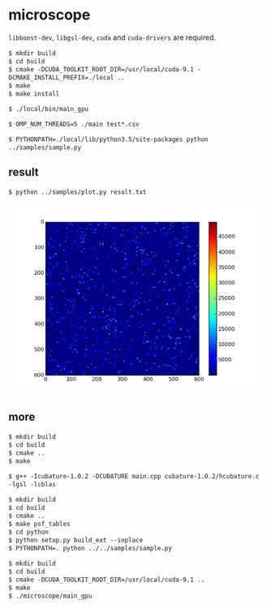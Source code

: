microscope
==========

`libboost-dev`, `libgsl-dev`, `cuda` and `cuda-drivers` are required.

```
$ mkdir build
$ cd build
$ cmake -DCUDA_TOOLKIT_ROOT_DIR=/usr/local/cuda-9.1 -DCMAKE_INSTALL_PREFIX=./local ..
$ make
$ make install
```

```
$ ./local/bin/main_gpu
```

```
$ OMP_NUM_THREADS=5 ./main test*.csv
```

```
$ PYTHONPATH=./local/lib/python3.5/site-packages python ../samples/sample.py
```

result
------

```
$ python ../samples/plot.py result.txt
```

![doc/result.txt.png](doc/result.txt.png)

more
----

```
$ mkdir build
$ cd build
$ cmake ..
$ make
```

```
$ g++ -Icubature-1.0.2 -DCUBATURE main.cpp cubature-1.0.2/hcubature.c -lgsl -lcblas
```

```
$ mkdir build
$ cd build
$ cmake ..
$ make psf_tables
$ cd python
$ python setup.py build_ext --inplace
$ PYTHONPATH=. python ../../samples/sample.py
```

```
$ mkdir build
$ cd build
$ cmake -DCUDA_TOOLKIT_ROOT_DIR=/usr/local/cuda-9.1 ..
$ make
$ ./microscope/main_gpu
```

